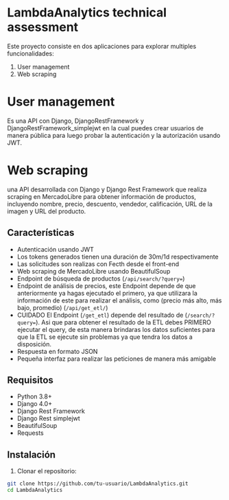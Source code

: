 # LambdaAnalytics technical assessment

Este proyecto consiste en dos aplicaciones para explorar multiples funcionalidades:
1. User management
2. Web scraping

# User management
Es una API con Django, DjangoRestFramework y DjangoRestFramework_simplejwt en la cual puedes crear usuarios de manera pública para luego probar la autenticación y la autorización usando JWT.

# Web scraping
una API desarrollada con Django y Django Rest Framework que realiza scraping en MercadoLibre para obtener información de productos, incluyendo nombre, precio, descuento, vendedor, calificación, URL de la imagen y URL del producto.

## Características

- Autenticación usando JWT
- Los tokens generados tienen una duración de 30m/1d respectivamente
- Las solicitudes son realizas con Fecth desde el front-end
- Web scraping de MercadoLibre usando BeautifulSoup
- Endpoint de búsqueda de productos (`/api/search/?query=`)
- Endpoint de análisis de precios, este Endpoint depende de que anteriormente ya hagas ejecutado el primero, ya que utilizara la información de este para realizar el análisis, como (precio más alto, más bajo, promedio) (`/api/get_etl/`)
- CUIDADO El Endpoint (`/get_etl`) depende del resultado de (`/search/?query=`). Asi que para obtener el resultado de la ETL debes PRIMERO ejecutar el query, de esta manera brindaras los datos suficientes para que la ETL se ejecute sin problemas ya que tendra los datos a disposición.
- Respuesta en formato JSON
- Pequeña interfaz para realizar las peticiones de manera más amigable

## Requisitos

- Python 3.8+
- Django 4.0+
- Django Rest Framework
- Django Rest simplejwt
- BeautifulSoup
- Requests

## Instalación

1. Clonar el repositorio:

```bash
git clone https://github.com/tu-usuario/LambdaAnalytics.git
cd LambdaAnalytics
